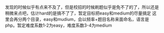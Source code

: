 发现的时候似乎有点来不及了，但是校招的时候刷题似乎是免不了的了，所以还是稍微来点吧，估计hard的是搞不了了，暂定目标把easy和medium的尽量搞定
这里会再分两个目录，easy和mudium，会以频率+题目名称来面命名，语言是php。暂定难度系数1-2为easy，难度系数3-4为medium
